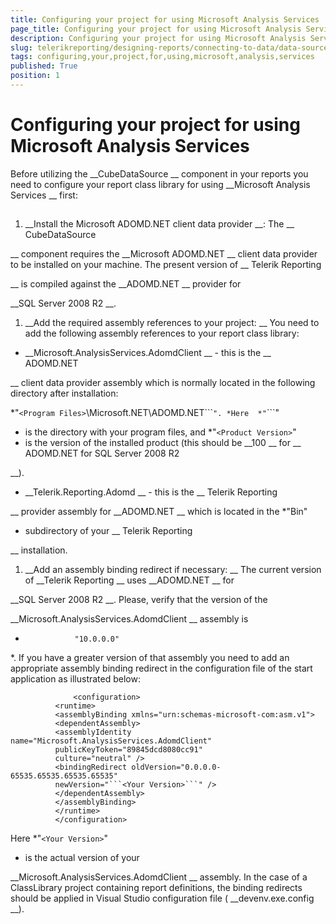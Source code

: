 ```yaml
---
title: Configuring your project for using Microsoft Analysis Services
page_title: Configuring your project for using Microsoft Analysis Services | for Telerik Reporting Documentation
description: Configuring your project for using Microsoft Analysis Services
slug: telerikreporting/designing-reports/connecting-to-data/data-source-components/cubedatasource-component/configuring-your-project-for-using-microsoft-analysis-services
tags: configuring,your,project,for,using,microsoft,analysis,services
published: True
position: 1
---
```


# Configuring your project for using Microsoft Analysis Services



Before utilizing the 
__CubeDataSource
__ component in your reports you need to configure
        your report class library for using 
__Microsoft Analysis Services
__ first:
      


## 

1. __Install the Microsoft ADOMD.NET client data provider
__: The 
__                CubeDataSource
              
__ component requires the 
__Microsoft ADOMD.NET
__              client data provider to be installed on your machine. The present version of 
__                Telerik
                Reporting
              
__ is compiled against the 
__ADOMD.NET
__ provider for
              
__SQL Server 2008 R2
__.
            


1. __Add the required assembly references to your project:
__ You need to add
              the following assembly references to your report class library:
            


* __Microsoft.AnalysisServices.AdomdClient
__ - this is the 
__                    ADOMD.NET
                  
__ client data provider assembly which is normally located in the
                  following directory after installation:
                
*"```<Program Files>```\Microsoft.NET\ADOMD.NET\```<Product Version>```".
*Here 
*"```<Program Files>```"
* is the directory with your
                  program files, and 
*"```<Product Version>```"
* is the version
                  of the installed product (this should be 
__100
__ for 
__                    ADOMD.NET for SQL Server 2008 R2
                  
__).
                


* __Telerik.Reporting.Adomd
__ - this is the 
__                    Telerik
                    Reporting
                  
__ provider assembly for 
__ADOMD.NET
__ which
                  is located in the 
*"Bin"
* subdirectory of your 
__                    Telerik Reporting
                  
__ installation.
                


1. __Add an assembly binding redirect if necessary:
__ The current version
              of 
__Telerik Reporting
__ uses 
__ADOMD.NET
__ for
              
__SQL Server 2008 R2
__. Please, verify that the version of the
              
__Microsoft.AnalysisServices.AdomdClient
__ assembly is 
*                "10.0.0.0"
              
*. If you have a greater version of that assembly you need to add
              an appropriate assembly binding redirect in the configuration file of the start application as illustrated below:
            


	              <configuration>
              <runtime>
              <assemblyBinding xmlns="urn:schemas-microsoft-com:asm.v1">
              <dependentAssembly>
              <assemblyIdentity name="Microsoft.AnalysisServices.AdomdClient"
              publicKeyToken="89845dcd8080cc91"
              culture="neutral" />
              <bindingRedirect oldVersion="0.0.0.0-65535.65535.65535.65535"
              newVersion="```<Your Version>```" />
              </dependentAssembly>
              </assemblyBinding>
              </runtime>
              </configuration>
            


Here 
*"```<Your Version>```"
* is the actual version of your
              
__Microsoft.AnalysisServices.AdomdClient
__ assembly. In the case of a ClassLibrary project containing report definitions, the binding redirects should be applied in Visual Studio configuration file (
__devenv.exe.config
__).
            

